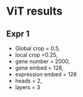 # ViT results
## Expr 1
* Global crop = 0.5,
* local crop =0.25, 
* gene number = 2000, 
* gene embed = 128, 
* expression embed = 128
* heads = 2,
* layers = 3
